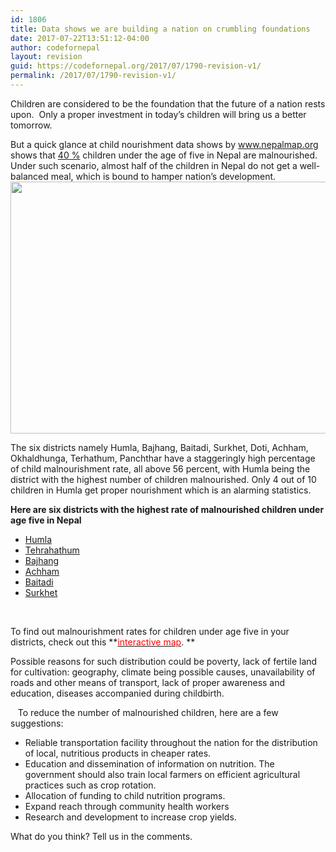 ```yaml
---
id: 1806
title: Data shows we are building a nation on crumbling foundations
date: 2017-07-22T13:51:12-04:00
author: codefornepal
layout: revision
guid: https://codefornepal.org/2017/07/1790-revision-v1/
permalink: /2017/07/1790-revision-v1/
---
```

<span style="font-weight: 400;">Children are considered to be the foundation that the future of a nation rests upon.  Only a proper investment in today’s children will bring us a better tomorrow. </span>

<span style="font-weight: 400;">But a quick glance at child nourishment data shows by <a href="https://nepalmap.org">www.nepalmap.org</a> shows that </span>[<span style="font-weight: 400;">40 %</span>](http://www.nepalmap.org/profiles/country-NP-nepal/#child-health) <span style="font-weight: 400;">children under the age of five in Nepal are malnourished. Under such scenario, almost half of the children in Nepal do not get a well-balanced meal, which is bound to hamper nation’s development.</span>  
[<img class=" wp-image-72 aligncenter" src="https://codefornepal.org/wp-content/uploads/2014/12/code_for_nepal_students_2-e1418614920650.jpg" alt="" width="787" height="403" />](https://codefornepal.org/wp-content/uploads/2014/12/code_for_nepal_students_2-e1418614920650.jpg)

The six districts namely Humla, Bajhang, Baitadi, Surkhet, Doti, Achham, Okhaldhunga, Terhathum, Panchthar have a staggeringly high percentage of child malnourishment rate, all above 56 percent, with Humla being the district with the highest number of <span style="font-weight: 400;">children malnourished. Only 4 out of 10 children in Humla get proper nourishment which is an alarming statistics.</span>

**Here are six districts with the highest rate of malnourished children under age five in Nepal**

  * [<span style="font-weight: 400;">Humla</span>](http://www.nepalmap.org/profiles/district-56-humla/#child-health)
  * [Tehrahathum](http://www.nepalmap.org/profiles/district-08-tehrathum/)
  * [<span style="font-weight: 400;">Bajhang</span>](http://www.nepalmap.org/profiles/district-56-humla/)
  * [<span style="font-weight: 400;">Achham</span>](http://www.nepalmap.org/profiles/district-68-achham/)
  * [<span style="font-weight: 400;">Baitadi</span>](http://www.nepalmap.org/profiles/district-73-baitadi/)
  * [<span style="font-weight: 400;">Surkhet</span>](http://www.nepalmap.org/profiles/district-64-surkhet/)

&nbsp;

To find out malnourishment rates for children under age five in your districts, check out this **[<span style="color: #ff0000;">interactive map</span>](http://www.nepalmap.org/data/map/?table=CHILD_NOURISHMENT&geo_ids=district|country-NP,vdc|district-21,district|country-NP,district|country-NP&primary_geo_id=district-21#column%7Cpercent%20malnourished%2Csumlev%7Cdistrict). **

<span style="font-weight: 400;">Possible reasons for such distribution could be poverty, lack of fertile land for cultivation: geography, climate being possible causes, unavailability of roads and other means of transport, lack of proper awareness and education, diseases accompanied during childbirth.</span>

<span style="font-weight: 400;">   To reduce the number of malnourished children, here are a few suggestions:</span>

  * <span style="font-weight: 400;">Reliable transportation facility throughout the nation for the distribution of local, nutritious products in cheaper rates.</span>
  * <span style="font-weight: 400;">Education and dissemination of information on nutrition. The government should also train local farmers on efficient agricultural practices such as crop rotation.</span>
  * <span style="font-weight: 400;">Allocation of funding to child nutrition programs.</span>
  * <span style="font-weight: 400;">Expand reach through community health workers</span>
  * <span style="font-weight: 400;">Research and development to increase crop yields.</span>

What do you think? Tell us in the comments.